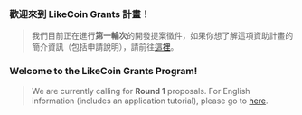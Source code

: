 ### 歡迎來到 LikeCoin Grants 計畫！
> 我們目前正在進行**第一輪次**的開發提案徵件，如果你想了解這項資助計畫的簡介資訊（包括申請說明），請前往[這裡](https://github.com/likegrants/info/blob/main/introduction-ch.md)。

### Welcome to the LikeCoin Grants Program!
> We are currently calling for **Round 1** proposals. For English information (includes an application tutorial), please go to [here](https://github.com/likegrants/info/blob/main/introduction-en.md).

